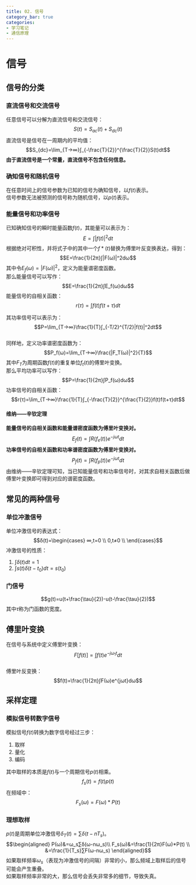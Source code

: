 ```yaml
---
title: 02. 信号
category_bar: true
categories: 
- 学习笔记
- 通信原理
---
```

# 信号
## 信号的分类
### 直流信号和交流信号
任意信号可以分解为直流信号和交流信号：  
$$S(t)=S_{ac}(t)+S_{dc}(t)$$
直流信号是信号在一周期内的平均值：  
$$S_{dc}=\lim_{T→∞}∫_{-\frac{T}{2}}^{\frac{T}{2}}S(t)dt$$
**由于直流信号是一个常量，直流信号不包含任何信息。**

### 确知信号和随机信号
在任意时间上的信号参数为已知的信号为确知信号，以$f(t)$表示。  
信号参数无法被预测的信号称为随机信号，以$p(t)$表示。  

### 能量信号和功率信号
已知确知信号的瞬时能量函数$f(t)$，其能量可以表示为：  
$$E=∫|f(t)|^2dt$$
根据绝对可积性，并将式子中的其中一个$f*(t)$替换为傅里叶反变换表达，得到：  
$$E=\frac{1}{2π}∫|F(ω)|^2dω$$
其中令$E_f(ω)=|F(ω)|^2$，定义为能量谱密度函数。  
那么能量信号可以写作：  
$$E=\frac{1}{2π}∫E_f(ω)dω$$
能量信号的自相关函数：  
$$r(τ)=∫f(t)f(t+τ)dt$$

其功率信号可以表示为：  
$$P=\lim_{T→∞}\frac{1}{T}∫_{-T/2}^{T/2}|f(t)|^2dt$$  
同样地，定义功率谱密度函数为：  
$$P_f(ω)=\lim_{T→∞}\frac{|F_T(ω)|^2}{T}$$
其中$F_T$为周期函数$f(t)$的重复单位$f_t(t)$的傅里叶变换。  
那么平均功率可以写作：  
$$P=\frac{1}{2π}∫P_f(ω)dω$$
功率信号的自相关函数：  
$$r(τ)=\lim_{T→∞}\frac{1}{T}∫_{-\frac{T}{2}}^{\frac{T}{2}}f(t)f(t+τ)dt$$

#### 维纳——辛钦定理
**能量信号的自相关函数和能量谱密度函数为傅里叶变换对。**  
$$E_f(t)=∫R(f_e(t))e^{-jωt}dt$$
**功率信号的自相关函数和功率谱密度函数为傅里叶变换对。**  
$$P_f(t)=∫R(f_p(t))e^{-jωt}dt$$
由维纳——辛钦定理可知，当已知能量信号和功率信号时，对其求自相关函数后做傅里叶变换即可得到对应的谱密度函数。  


## 常见的两种信号
### 单位冲激信号
单位冲激信号的表达式：  
$$δ(t)=\begin{cases} ∞,t=0 \\ 0,t≠0 \\ \end{cases}$$
冲激信号的性质：  
1. $∫δ(t)dt=1$
2. $∫s(t)δ(t-t_0)dt=s(t_0)$  

### 门信号
$$g(t)=u(t+\frac{\tau}{2})-u(t-\frac{\tau}{2})$$
其中$τ$称为门函数的宽度。  

## 傅里叶变换
在信号与系统中定义傅里叶变换：  
$$F[f(t)]=∫f(t)e^{-jω_1t}dt$$  
傅里叶反变换：  
$$f(t)=\frac{1}{2π}∫F(ω)e^{jωt}dω$$

## 采样定理
### 模拟信号转数字信号
模拟信号$f(t)$转换为数字信号经过三步：
1. 取样
2. 量化
3. 编码

其中取样的本质是$f(t)$与一个周期信号$p(t)$相乘。
$$f_s(t)=f(t)p(t)$$
在频域中：  
$$F_s(ω)=F(ω)*P(t)$$

### 理想取样
$p(t)$是周期单位冲激信号$δ_T(t)=∑δ(t-nT_s)$。
$$\begin{aligned}
    P(ω)&=ω_s∑δ(ω-nω_s)\\
    F_s(ω)&=\frac{1}{2π}F(ω)*P(t) \\
    &=\frac{1}{T_s}∑F(ω-nω_s)
\end{aligned}$$
如果取样频率$ω_s$（表现为冲激信号的间隔）非常的小，那么频域上取样后的信号可能会产生重叠。  
如果取样频率非常的大，那么信号会丢失非常多的细节，导致失真。  


